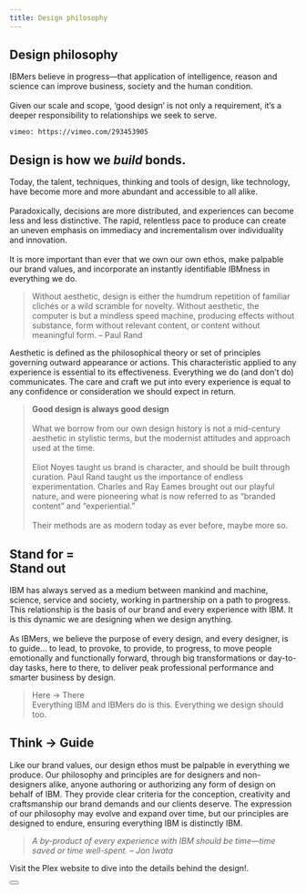 ```yaml
---
title: Design philosophy
---
```


<grid background="white">
<column lg="12" offset_lg="2">

## **Design philosophy**

<p size="xl">IBMers believe in progress—that application of intelligence, reason and science can improve business, society and the human condition.<br><br>Given our scale and scope, ‘good design’ is not only a requirement, it’s a deeper responsibility to relationships we seek to serve.</p>

</column>
<column lg="12" offset_lg="2">

`vimeo: https://vimeo.com/293453905`

</column>
<column lg="7" offset_lg="2">

## Design is how we _build_ bonds.

<p size="md">Today, the talent, techniques, thinking and tools of design, like technology, have become more and more abundant and accessible to all alike.<br><br>Paradoxically, decisions are more distributed, and experiences can become less and less distinctive. The rapid, relentless pace to produce can create an uneven emphasis on immediacy and incrementalism over individuality and innovation.<br><br>It is more important than ever that we own our own ethos, make palpable our brand values, and incorporate an instantly identifiable IBMness in everything we do.</p>

<p size="md">

> Without aesthetic, design is either the humdrum repetition of familiar clichés or a wild scramble for novelty. Without aesthetic, the computer is but a mindless speed machine, producing effects without substance, form without relevant content, or content without meaningful form.
> – Paul Rand

</p>

<p size="md">Aesthetic is defined as the philosophical theory or set of principles governing outward appearance or actions. This characteristic applied to any experience is essential to its effectiveness. Everything we do (and don’t do) communicates. The care and craft we put into every experience is equal to any confidence or consideration we should expect in return.</p>

</column>

<column lg="3" offset_lg="1">

> **Good design is always good design** <br><br>What we borrow from our own design history is not a mid-century aesthetic in stylistic terms, but the modernist attitudes and approach used at the time.<br><br>Eliot Noyes taught us brand is character, and should be built through curation. Paul Rand taught us the importance of endless experimentation. Charles and Ray Eames brought out our playful nature, and were pioneering what is now referred to as “branded content” and “experiential.”<br><br>Their methods are as modern today as ever before, maybe more so.

</column>

<column lg="14" offset_lg="2">

## Stand for = <br> Stand out

</column>
<column lg="7" offset_lg="2">

<p size="md">IBM has always served as a medium between mankind and machine, science, service and society, working in partnership on a path to progress. This relationship is the basis of our brand and every experience with IBM. It is this dynamic we are designing when we design anything.<br><br>As IBMers, we believe the purpose of every design, and every designer, is to guide… to lead, to provoke, to provide, to progress, to move people emotionally and functionally forward, through big transformations or day-to-day tasks, here to there, to deliver peak professional performance and smarter business by design.</p>

</column>

<column lg="3" offset_lg="1">

> Here → There<br>Everything IBM and IBMers do is this. Everything we design should too.

</column>

<column offset_lg="2" lg="12">

## Think → Guide

</column>

<column lg="7" offset_lg="2">

<p size="md">Like our brand values, our design ethos must be palpable in everything we produce. Our philosophy and principles are for designers and non-designers alike, anyone authoring or authorizing any form of design on behalf of IBM. They provide clear criteria for the conception, creativity and craftsmanship our brand demands and our clients deserve. The expression of our philosophy may evolve and expand over time, but our principles are designed to endure, ensuring everything IBM is distinctly IBM.</p>

</column>

<column lg="3" offset_lg="1">

> _A by-product of every experience with IBM should be time—time saved or time well-spent._
> _– Jon Iwata_

</column>
</grid>
<grid background="gray-10">
<column lg="16" offset_lg="2">

Visit the Plex website to dive into the details behind the design!.

<button text="Start using" href="#"></button>

</column>
</grid>